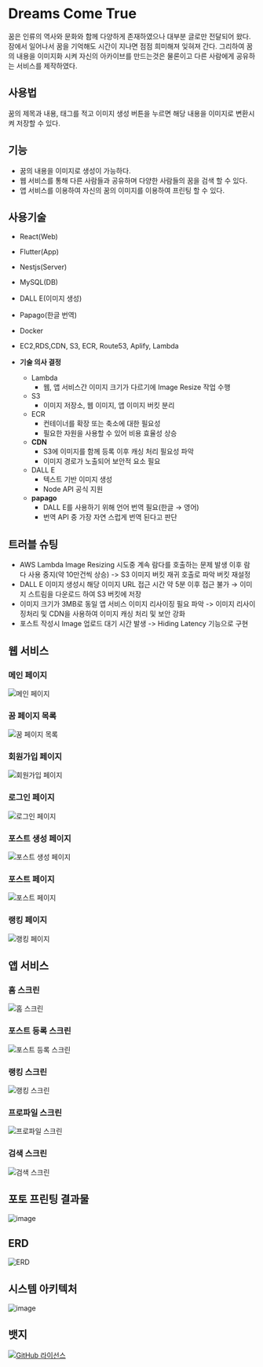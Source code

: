 # Dreams Come True

꿈은 인류의 역사와 문화와 함께 다양하게 존재하였으나 대부분 글로만 전달되어 왔다.
잠에서 일어나서 꿈을 기억해도 시간이 지나면 점점 희미해져 잊혀져 간다.
그리하여 꿈의 내용을 이미지화 시켜 자신의 아카이브를 만드는것은 물론이고 다른 사람에게 공유하는 서비스를 제작하였다.

## 사용법
꿈의 제목과 내용, 태그를 적고 이미지 생성 버튼을 누르면 해당 내용을 이미지로 변환시켜 저장할 수 있다.

## 기능

- 꿈의 내용을 이미지로 생성이 가능하다.
- 웹 서비스를 통해 다른 사람들과 공유하며 다양한 사람들의 꿈을 검색 할 수 있다.
- 앱 서비스를 이용하여 자신의 꿈의 이미지를 이용하여 프린팅 할 수 있다.

## 사용기술
- React(Web)
- Flutter(App)
- Nestjs(Server)
- MySQL(DB)
- DALL E(이미지 생성)
- Papago(한글 번역)
- Docker
- EC2,RDS,CDN, S3, ECR, Route53, Aplify, Lambda

- **기술 의사 결정**
    - Lambda
        - 웹, 앱 서비스간 이미지 크기가 다르기에 Image Resize 작업 수행
    - S3
        - 이미지 저장소, 웹 이미지, 앱 이미지 버킷 분리
    - ECR
        - 컨테이너를 확장 또는 축소에 대한 필요성
        - 필요한 자원을 사용할 수 있어 비용 효율성 상승
    - **CDN**
        - S3에 이미지를 함께 등록 이후 캐싱 처리 필요성 파악
        - 이미지 경로가 노출되어 보안적 요소 필요
    - DALL E
        - 텍스트 기반 이미지 생성
        - Node API 공식 지원
    - **papago**
        - DALL E를 사용하기 위해 언어 번역 필요(한글 → 영어)
        - 번역 API 중 가장 자연 스럽게 번역 된다고 판단
      
## 트러블 슈팅
- AWS Lambda Image Resizing 시도중 계속 람다를 호출하는 문제 발생 이후 람다 사용 중지(약 10만건씩 상승) -> S3 이미지 버킷 재귀 호출로 파악 버킷 재설정
- DALL E 이미지 생성시 해당 이미지 URL 접근 시간 약 5분 이후 접근 불가 → 이미지 스트림을 다운로드 하여 S3 버킷에 저장
- 이미지 크기가 3MB로 동일 앱 서비스 이미지 리사이징 필요 파악 -> 이미지 리사이징처리 및 CDN을 사용하여 이미지 캐싱 처리 및 보안 강화
- 포스트 작성시 Image 업로드 대기 시간 발생 -> Hiding Latency 기능으로 구현

## 웹 서비스

### 메인 페이지
![메인 페이지](https://github.com/DragonSky2357/DreamsComeTrue/assets/38320524/055a36d4-f6c4-443c-b7ee-5b6d988f10dc)

### 꿈 페이지 목록
![꿈 페이지 목록](https://github.com/DragonSky2357/DreamsComeTrue/assets/38320524/ca4bcc16-0a44-46d7-998f-0d4eaabc92a6)

### 회원가입 페이지
![회원가입 페이지](https://github.com/DragonSky2357/DreamsComeTrue/assets/38320524/32883b26-e332-4cb1-87ba-dee72a2a7d9b)

### 로그인 페이지
![로그인 페이지](https://github.com/DragonSky2357/DreamsComeTrue/assets/38320524/d20413eb-3d76-4788-9ef1-3f093048213a)

### 포스트 생성 페이지
![포스트 생성 페이지](https://github.com/DragonSky2357/DreamsComeTrue/assets/38320524/c29b5ff4-0d54-40d2-88c8-2b8e73816b78)

### 포스트 페이지
![포스트 페이지](https://github.com/DragonSky2357/DreamsComeTrue/assets/38320524/d48d9292-b7c0-492e-a788-8faf836435d0)

### 랭킹 페이지
![랭킹 페이지](https://github.com/DragonSky2357/DreamsComeTrue/assets/38320524/e833a540-3cf5-4318-8b72-f09d164b3928)

## 앱 서비스

### 홈 스크린 
![홈 스크린](https://github.com/DragonSky2357/DreamsComeTrue/assets/38320524/f84cdc1a-2bc6-4476-ac61-97d5ca48b12c)

### 포스트 등록 스크린 
![포스트 등록 스크린](https://github.com/DragonSky2357/DreamsComeTrue/assets/38320524/e2b63a1b-743a-4245-8f0a-eb3d1f49bfa6)

### 랭킹 스크린
![랭킹 스크린](htps://github.com/DragonSky2357/DreamsComeTrue/assets/38320524/367dd55e-7469-4427-b27f-168adcab4748)

### 프로파일 스크린
![프로파일 스크린](https://github.com/DragonSky2357/DreamsComeTrue/assets/38320524/681b5d17-cb82-4ec4-a16f-33d9a83a44d4)

### 검색 스크린
![검색 스크린](https://github.com/DragonSky2357/DreamsComeTrue/assets/38320524/5849288d-786f-4993-b4e6-830d3e8bb394)

## 포토 프린팅 결과물
![image](https://github.com/DragonSky2357/DreamsComeTrue/assets/38320524/7bac0a94-4588-4370-b204-6e92f5b6ab1f)

## ERD
![ERD](https://github.com/DragonSky2357/DreamsComeTrue/assets/38320524/2f1a2c3c-ec31-4179-aa8a-c3ea1de56491)

## 시스템 아키텍처
![image](https://github.com/DragonSky2357/DreamsComeTrue/assets/38320524/1e37a018-59bd-4048-84f8-95856d3828f2)

## 뱃지

[![GitHub 라이선스](https://img.shields.io/github/license/사용자명/프로젝트명)](LICENSE)
